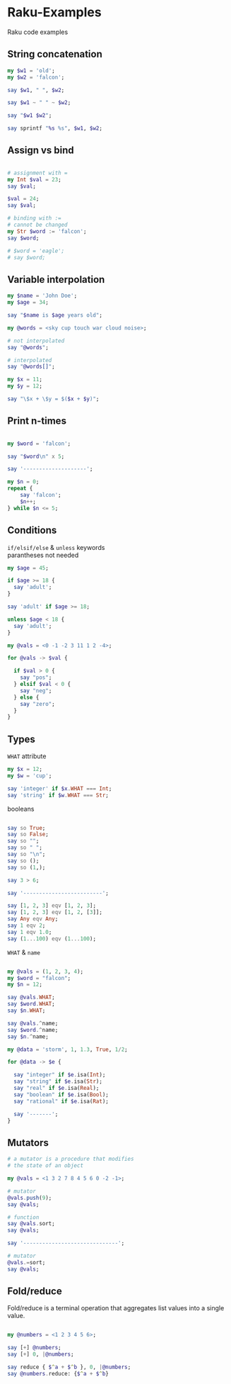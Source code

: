 # Raku-Examples
Raku code examples

## String concatenation

```raku
my $w1 = 'old';
my $w2 = 'falcon';

say $w1, " ", $w2;

say $w1 ~ " " ~ $w2;

say "$w1 $w2";

say sprintf "%s %s", $w1, $w2;
```

## Assign vs bind

```raku

# assignment with =
my Int $val = 23;
say $val;

$val = 24;
say $val;

# binding with :=
# cannot be changed
my Str $word := 'falcon';
say $word;

# $word = 'eagle';
# say $word;
```

## Variable interpolation

```raku
my $name = 'John Doe';
my $age = 34;

say "$name is $age years old";

my @words = <sky cup touch war cloud noise>;

# not interpolated
say "@words";

# interpolated
say "@words[]";

my $x = 11;
my $y = 12;

say "\$x + \$y = $($x + $y)";
```

## Print n-times 

```raku

my $word = 'falcon';

say "$word\n" x 5;

say '--------------------';

my $n = 0;
repeat {
    say 'falcon';
    $n++;
} while $n <= 5;
```

## Conditions

`if/elsif/else` & `unless` keywords  
parantheses not needed  

```raku
my $age = 45;

if $age >= 18 {
  say 'adult';
}

say 'adult' if $age >= 18;

unless $age < 18 {
  say 'adult';
}
```


```raku
my @vals = <0 -1 -2 3 11 1 2 -4>;

for @vals -> $val {

  if $val > 0 {
    say "pos";
  } elsif $val < 0 {
    say "neg";
  } else {
    say "zero";
  }
}
```

## Types

`WHAT` attribute  

```raku
my $x = 12;
my $w = 'cup';

say 'integer' if $x.WHAT === Int;
say 'string' if $w.WHAT === Str;
```

booleans  

```raku

say so True;
say so False;
say so "";
say so " ";
say so "\n";
say so ();
say so (1,);

say 3 > 6;

say '-------------------------';

say [1, 2, 3] eqv [1, 2, 3];
say [1, 2, 3] eqv [1, 2, [3]];
say Any eqv Any;
say 1 eqv 2;
say 1 eqv 1.0;
say (1...100) eqv (1...100);
```

`WHAT` & `name`

```raku

my @vals = (1, 2, 3, 4);
my $word = "falcon";
my $n = 12;

say @vals.WHAT;
say $word.WHAT;
say $n.WHAT;

say @vals.^name;
say $word.^name;
say $n.^name;
```

```raku
my @data = 'storm', 1, 1.3, True, 1/2;

for @data -> $e {

  say "integer" if $e.isa(Int);
  say "string" if $e.isa(Str);
  say "real" if $e.isa(Real);
  say "boolean" if $e.isa(Bool);
  say "rational" if $e.isa(Rat);

  say '-------';
}
```


## Mutators 

```raku
# a mutator is a procedure that modifies
# the state of an object

my @vals = <1 3 2 7 8 4 5 6 0 -2 -1>;

# mutator
@vals.push(9);
say @vals;

# function
say @vals.sort;
say @vals;

say '------------------------------';

# mutator
@vals.=sort;
say @vals;
```

## Fold/reduce

Fold/reduce is a terminal operation that aggregates list values into a single value.  

```raku

my @numbers = <1 2 3 4 5 6>;

say [+] @numbers;
say [+] 0, |@numbers;

say reduce { $^a + $^b }, 0, |@numbers;
say @numbers.reduce: {$^a + $^b}
```
